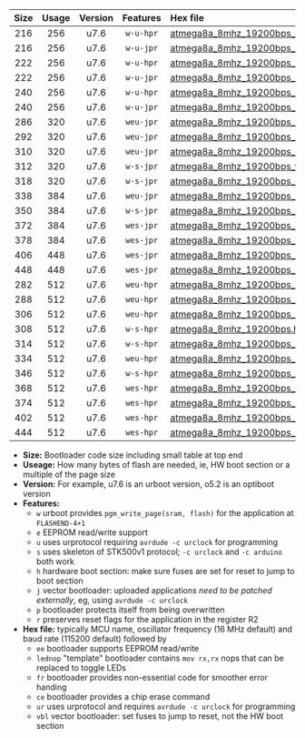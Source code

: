 |Size|Usage|Version|Features|Hex file|
|:-:|:-:|:-:|:-:|:--|
|216|256|u7.6|`w-u-hpr`|[atmega8a_8mhz_19200bps_ur.hex](https://raw.githubusercontent.com/stefanrueger/urboot/main//atmega8a_8mhz_19200bps_ur.hex)|
|216|256|u7.6|`w-u-jpr`|[atmega8a_8mhz_19200bps_ur_vbl.hex](https://raw.githubusercontent.com/stefanrueger/urboot/main//atmega8a_8mhz_19200bps_ur_vbl.hex)|
|222|256|u7.6|`w-u-hpr`|[atmega8a_8mhz_19200bps_lednop_ur.hex](https://raw.githubusercontent.com/stefanrueger/urboot/main//atmega8a_8mhz_19200bps_lednop_ur.hex)|
|222|256|u7.6|`w-u-jpr`|[atmega8a_8mhz_19200bps_lednop_ur_vbl.hex](https://raw.githubusercontent.com/stefanrueger/urboot/main//atmega8a_8mhz_19200bps_lednop_ur_vbl.hex)|
|240|256|u7.6|`w-u-hpr`|[atmega8a_8mhz_19200bps_lednop_fr_ur.hex](https://raw.githubusercontent.com/stefanrueger/urboot/main//atmega8a_8mhz_19200bps_lednop_fr_ur.hex)|
|240|256|u7.6|`w-u-jpr`|[atmega8a_8mhz_19200bps_lednop_fr_ur_vbl.hex](https://raw.githubusercontent.com/stefanrueger/urboot/main//atmega8a_8mhz_19200bps_lednop_fr_ur_vbl.hex)|
|286|320|u7.6|`weu-jpr`|[atmega8a_8mhz_19200bps_ee_ur_vbl.hex](https://raw.githubusercontent.com/stefanrueger/urboot/main//atmega8a_8mhz_19200bps_ee_ur_vbl.hex)|
|292|320|u7.6|`weu-jpr`|[atmega8a_8mhz_19200bps_ee_lednop_ur_vbl.hex](https://raw.githubusercontent.com/stefanrueger/urboot/main//atmega8a_8mhz_19200bps_ee_lednop_ur_vbl.hex)|
|310|320|u7.6|`weu-jpr`|[atmega8a_8mhz_19200bps_ee_lednop_fr_ur_vbl.hex](https://raw.githubusercontent.com/stefanrueger/urboot/main//atmega8a_8mhz_19200bps_ee_lednop_fr_ur_vbl.hex)|
|312|320|u7.6|`w-s-jpr`|[atmega8a_8mhz_19200bps_vbl.hex](https://raw.githubusercontent.com/stefanrueger/urboot/main//atmega8a_8mhz_19200bps_vbl.hex)|
|318|320|u7.6|`w-s-jpr`|[atmega8a_8mhz_19200bps_lednop_vbl.hex](https://raw.githubusercontent.com/stefanrueger/urboot/main//atmega8a_8mhz_19200bps_lednop_vbl.hex)|
|338|384|u7.6|`weu-jpr`|[atmega8a_8mhz_19200bps_ee_lednop_fr_ce_ur_vbl.hex](https://raw.githubusercontent.com/stefanrueger/urboot/main//atmega8a_8mhz_19200bps_ee_lednop_fr_ce_ur_vbl.hex)|
|350|384|u7.6|`w-s-jpr`|[atmega8a_8mhz_19200bps_lednop_fr_vbl.hex](https://raw.githubusercontent.com/stefanrueger/urboot/main//atmega8a_8mhz_19200bps_lednop_fr_vbl.hex)|
|372|384|u7.6|`wes-jpr`|[atmega8a_8mhz_19200bps_ee_vbl.hex](https://raw.githubusercontent.com/stefanrueger/urboot/main//atmega8a_8mhz_19200bps_ee_vbl.hex)|
|378|384|u7.6|`wes-jpr`|[atmega8a_8mhz_19200bps_ee_lednop_vbl.hex](https://raw.githubusercontent.com/stefanrueger/urboot/main//atmega8a_8mhz_19200bps_ee_lednop_vbl.hex)|
|406|448|u7.6|`wes-jpr`|[atmega8a_8mhz_19200bps_ee_lednop_fr_vbl.hex](https://raw.githubusercontent.com/stefanrueger/urboot/main//atmega8a_8mhz_19200bps_ee_lednop_fr_vbl.hex)|
|448|448|u7.6|`wes-jpr`|[atmega8a_8mhz_19200bps_ee_lednop_fr_ce_vbl.hex](https://raw.githubusercontent.com/stefanrueger/urboot/main//atmega8a_8mhz_19200bps_ee_lednop_fr_ce_vbl.hex)|
|282|512|u7.6|`weu-hpr`|[atmega8a_8mhz_19200bps_ee_ur.hex](https://raw.githubusercontent.com/stefanrueger/urboot/main//atmega8a_8mhz_19200bps_ee_ur.hex)|
|288|512|u7.6|`weu-hpr`|[atmega8a_8mhz_19200bps_ee_lednop_ur.hex](https://raw.githubusercontent.com/stefanrueger/urboot/main//atmega8a_8mhz_19200bps_ee_lednop_ur.hex)|
|306|512|u7.6|`weu-hpr`|[atmega8a_8mhz_19200bps_ee_lednop_fr_ur.hex](https://raw.githubusercontent.com/stefanrueger/urboot/main//atmega8a_8mhz_19200bps_ee_lednop_fr_ur.hex)|
|308|512|u7.6|`w-s-hpr`|[atmega8a_8mhz_19200bps.hex](https://raw.githubusercontent.com/stefanrueger/urboot/main//atmega8a_8mhz_19200bps.hex)|
|314|512|u7.6|`w-s-hpr`|[atmega8a_8mhz_19200bps_lednop.hex](https://raw.githubusercontent.com/stefanrueger/urboot/main//atmega8a_8mhz_19200bps_lednop.hex)|
|334|512|u7.6|`weu-hpr`|[atmega8a_8mhz_19200bps_ee_lednop_fr_ce_ur.hex](https://raw.githubusercontent.com/stefanrueger/urboot/main//atmega8a_8mhz_19200bps_ee_lednop_fr_ce_ur.hex)|
|346|512|u7.6|`w-s-hpr`|[atmega8a_8mhz_19200bps_lednop_fr.hex](https://raw.githubusercontent.com/stefanrueger/urboot/main//atmega8a_8mhz_19200bps_lednop_fr.hex)|
|368|512|u7.6|`wes-hpr`|[atmega8a_8mhz_19200bps_ee.hex](https://raw.githubusercontent.com/stefanrueger/urboot/main//atmega8a_8mhz_19200bps_ee.hex)|
|374|512|u7.6|`wes-hpr`|[atmega8a_8mhz_19200bps_ee_lednop.hex](https://raw.githubusercontent.com/stefanrueger/urboot/main//atmega8a_8mhz_19200bps_ee_lednop.hex)|
|402|512|u7.6|`wes-hpr`|[atmega8a_8mhz_19200bps_ee_lednop_fr.hex](https://raw.githubusercontent.com/stefanrueger/urboot/main//atmega8a_8mhz_19200bps_ee_lednop_fr.hex)|
|444|512|u7.6|`wes-hpr`|[atmega8a_8mhz_19200bps_ee_lednop_fr_ce.hex](https://raw.githubusercontent.com/stefanrueger/urboot/main//atmega8a_8mhz_19200bps_ee_lednop_fr_ce.hex)|

- **Size:** Bootloader code size including small table at top end
- **Useage:** How many bytes of flash are needed, ie, HW boot section or a multiple of the page size
- **Version:** For example, u7.6 is an urboot version, o5.2 is an optiboot version
- **Features:**
  + `w` urboot provides `pgm_write_page(sram, flash)` for the application at `FLASHEND-4+1`
  + `e` EEPROM read/write support
  + `u` uses urprotocol requiring `avrdude -c urclock` for programming
  + `s` uses skeleton of STK500v1 protocol; `-c urclock` and `-c arduino` both work
  + `h` hardware boot section: make sure fuses are set for reset to jump to boot section
  + `j` vector bootloader: uploaded applications *need to be patched externally*, eg, using `avrdude -c urclock`
  + `p` bootloader protects itself from being overwritten
  + `r` preserves reset flags for the application in the register R2
- **Hex file:** typically MCU name, oscillator frequency (16 MHz default) and baud rate (115200 default) followed by
  + `ee` bootloader supports EEPROM read/write
  + `lednop` "template" bootloader contains `mov rx,rx` nops that can be replaced to toggle LEDs
  + `fr` bootloader provides non-essential code for smoother error handing
  + `ce` bootloader provides a chip erase command
  + `ur` uses urprotocol and requires `avrdude -c urclock` for programming
  + `vbl` vector bootloader: set fuses to jump to reset, not the HW boot section
